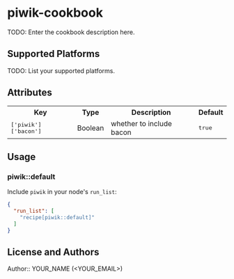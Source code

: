 # piwik-cookbook

TODO: Enter the cookbook description here.

## Supported Platforms

TODO: List your supported platforms.

## Attributes

<table>
  <tr>
    <th>Key</th>
    <th>Type</th>
    <th>Description</th>
    <th>Default</th>
  </tr>
  <tr>
    <td><tt>['piwik']['bacon']</tt></td>
    <td>Boolean</td>
    <td>whether to include bacon</td>
    <td><tt>true</tt></td>
  </tr>
</table>

## Usage

### piwik::default

Include `piwik` in your node's `run_list`:

```json
{
  "run_list": [
    "recipe[piwik::default]"
  ]
}
```

## License and Authors

Author:: YOUR_NAME (<YOUR_EMAIL>)
